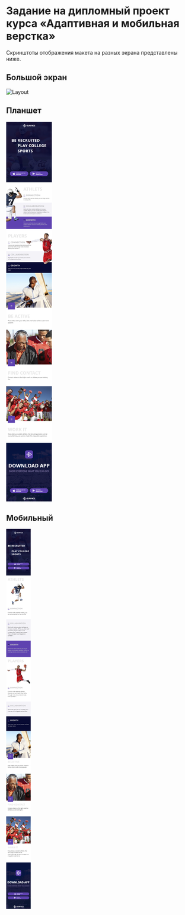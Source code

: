 # Задание на дипломный проект курса «Адаптивная и мобильная верстка»

Скринштоты отображения макета на разных экрана представлены ниже.

## Большой экран

![Layout](./demo/desktop.png)

## Планшет

![Layout](./demo/tablet.png)

## Мобильный

![Layout](./demo/mobile.png)
